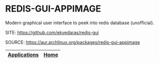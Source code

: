 # REDIS-GUI-APPIMAGE

 Modern graphical user interface to peek into redis database (unofficial).

 SITE: https://github.com/ekvedaras/redis-gui

 SOURCE: https://aur.archlinux.org/packages/redis-gui-appimage

 | [Applications](https://portable-linux-apps.github.io/apps.html) | [Home](https://portable-linux-apps.github.io)
 | --- | --- |

